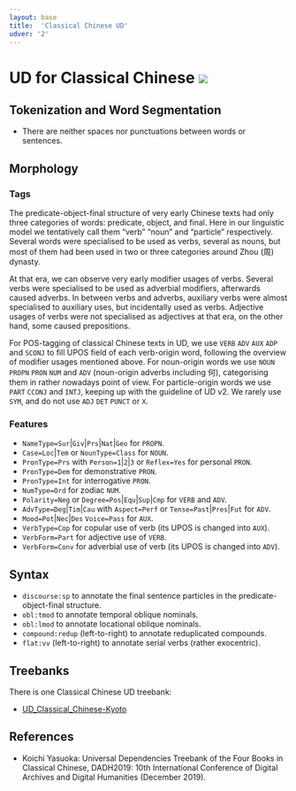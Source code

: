 ```yaml
---
layout: base
title:  'Classical Chinese UD'
udver: '2'
---
```

# UD for Classical Chinese <span class="flagspan"><img class="flag" src="../../flags/svg/LZH.svg" /></span>

## Tokenization and Word Segmentation

* There are neither spaces nor punctuations between words or sentences.

## Morphology

### Tags

The predicate-object-final structure of very early Chinese texts had only three categories of words: predicate, object, and final. Here in our linguistic model we tentatively call them “verb” “noun” and “particle” respectively. Several words were specialised to be used as verbs, several as nouns, but most of them had been used in two or three categories around Zhou (周) dynasty.

At that era, we can observe very early modifier usages of verbs. Several verbs were specialised to be used as adverbial modifiers, afterwards caused adverbs. In between verbs and adverbs, auxiliary verbs were almost specialised to auxiliary uses, but incidentally used as verbs. Adjective usages of verbs were not specialised as adjectives at that era, on the other hand, some caused prepositions.

For POS-tagging of classical Chinese texts in UD, we use `VERB` `ADV` `AUX` `ADP` and `SCONJ` to fill UPOS field of each verb-origin word, following the overview of modifier usages mentioned above. For noun-origin words we use `NOUN` `PROPN` `PRON` `NUM` and `ADV` (noun-origin adverbs including 何), categorising them in rather nowadays point of view. For particle-origin words we use `PART` `CCONJ` and `INTJ`, keeping up with the guideline of UD v2. We rarely use `SYM`, and do not use `ADJ` `DET` `PUNCT` or `X`.

### Features

* `NameType=Sur`|`Giv`|`Prs`|`Nat`|`Geo` for `PROPN`.
* `Case=Loc`|`Tem` or `NounType=Class` for `NOUN`.
* `PronType=Prs` with `Person=1`|`2`|`3` or `Reflex=Yes` for personal `PRON`.
* `PronType=Dem` for demonstrative `PRON`.
* `PronType=Int` for interrogative `PRON`.
* `NumType=Ord` for zodiac `NUM`.
* `Polarity=Neg` or `Degree=Pos`|`Equ`|`Sup`|`Cmp` for `VERB` and `ADV`.
* `AdvType=Deg`|`Tim`|`Cau` with `Aspect=Perf` or `Tense=Past`|`Pres`|`Fut` for `ADV`.
* `Mood=Pot`|`Nec`|`Des` `Voice=Pass` for `AUX`.
* `VerbType=Cop` for copular use of verb (its UPOS is changed into `AUX`).
* `VerbForm=Part` for adjective use of `VERB`.
* `VerbForm=Conv` for adverbial use of verb (its UPOS is changed into `ADV`).

## Syntax

* `discourse:sp` to annotate the final sentence particles in the predicate-object-final structure.
* `obl:tmod` to annotate temporal oblique nominals.
* `obl:lmod` to annotate locational oblique nominals.
* `compound:redup` (left-to-right) to annotate reduplicated compounds.
* `flat:vv` (left-to-right) to annotate serial verbs (rather exocentric).

## Treebanks

There is one Classical Chinese UD treebank:

* [UD_Classical_Chinese-Kyoto](../treebanks/lzh_kyoto/index.html)

## References

* Koichi Yasuoka: Universal Dependencies Treebank of the Four Books in Classical Chinese, DADH2019: 10th International Conference of Digital Archives and Digital Humanities (December 2019).
